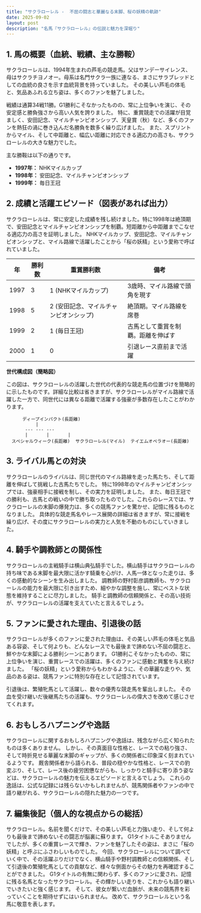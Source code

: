 ```yaml
---
title: "サクラローレル -  不屈の闘志と華麗なる末脚、桜の妖精の軌跡"
date: 2025-09-02
layout: post
description: "名馬『サクラローレル』の伝説と魅力を深堀り"
---
```


## 1. 馬の概要（血統、戦績、主な勝鞍）

サクラローレルは、1994年生まれの芦毛の競走馬。父はサンデーサイレンス、母はサクラチヨノオー。母系は名門サクラ一族に連なる、まさにサラブレッドとしての血統の良さを示す血統背景を持っていました。  その美しい芦毛の体毛と、気品あふれる立ち姿は、多くのファンを魅了しました。

戦績は通算34戦11勝。G1勝利こそなかったものの、常に上位争いを演じ、その安定感と勝負強さから高い人気を誇りました。  特に、重賞競走での活躍が目覚ましく、安田記念、マイルチャンピオンシップ、天皇賞（秋）など、多くのファンを熱狂の渦に巻き込んだ名勝負を数多く繰り広げました。  また、スプリントからマイル、そして中距離と、幅広い距離に対応できる適応力の高さも、サクラローレルの大きな魅力でした。

主な勝鞍は以下の通りです。

* **1997年：**  NHKマイルカップ
* **1998年：** 安田記念、マイルチャンピオンシップ
* **1999年：**  毎日王冠


## 2. 成績と活躍エピソード（図表があれば出力）

サクラローレルは、常に安定した成績を残し続けました。特に1998年は絶頂期で、安田記念とマイルチャンピオンシップを制覇。短距離から中距離までこなせる適応力の高さを証明しました。  NHKマイルカップ、安田記念、マイルチャンピオンシップと、マイル路線で活躍したことから「桜の妖精」という愛称で呼ばれていました。

| 年 | 勝利数 | 重賞勝利数 | 備考 |
|---|---|---|---|
| 1997 | 3 | 1 (NHKマイルカップ) | 3歳時、マイル路線で頭角を現す |
| 1998 | 5 | 2 (安田記念、マイルチャンピオンシップ) |  絶頂期。マイル路線を席巻 |
| 1999 | 2 | 1 (毎日王冠) |  古馬として重賞を制覇。距離を伸ばす |
| 2000 | 1 | 0 |  引退レース直前まで活躍 |


**世代構成図（簡略図）**

この図は、サクラローレルの活躍した世代の代表的な競走馬の位置づけを簡略的に示したものです。詳細な比較は省きますが、サクラローレルがマイル路線で活躍した一方で、同世代には異なる距離で活躍する強豪が多数存在したことがわかります。

```
      ディープインパクト(長距離)
           |
       --- --- ---
       |       |       |
  スペシャルウィーク(長距離)  サクラローレル(マイル)  テイエムオペラオー(長距離)
```


## 3. ライバル馬との対決

サクラローレルのライバルは、同じ世代のマイル路線を走った馬たち、そして距離を伸ばして挑戦した古馬たちでした。  特に1998年のマイルチャンピオンシップでは、強豪相手に接戦を制し、その実力を証明しました。  また、毎日王冠での勝利も、古馬との戦いの中で勝ち取ったものでした。これらのレースでは、サクラローレルの末脚の爆発力は、多くの競馬ファンを驚かせ、記憶に残るものとなりました。  具体的な競走馬名やレース展開の詳細は省きますが、常に接戦を繰り広げ、その度にサクラローレルの実力と人気を不動のものにしていきました。


## 4. 騎手や調教師との関係性

サクラローレルの主戦騎手は横山典弘騎手でした。横山騎手はサクラローレルの持ち味である末脚を最大限に活かす騎乗を心がけ、人馬一体となった走りは、多くの感動的なシーンを生み出しました。  調教師の野村彰彦調教師も、サクラローレルの能力を最大限に引き出すため、細やかな調整を施し、常にベストな状態を維持することに尽力しました。  騎手と調教師の信頼関係と、その高い技術が、サクラローレルの活躍を支えていたと言えるでしょう。


## 5. ファンに愛された理由、引退後の話

サクラローレルが多くのファンに愛された理由は、その美しい芦毛の体毛と気品ある容姿、そして何よりも、どんなレースでも最後まで諦めない不屈の闘志と、鮮やかな末脚による勝利シーンにあります。  G1勝利こそなかったものの、常に上位争いを演じ、重賞レースでの活躍は、多くのファンに感動と興奮を与え続けました。  「桜の妖精」という愛称からもわかるように、その華麗な走りや、気品のある姿は、競馬ファンに特別な存在として記憶されています。

引退後は、繁殖牝馬として活躍し、数々の優秀な競走馬を輩出しました。  その血を受け継いだ後継馬たちの活躍も、サクラローレルの偉大さを改めて感じさせてくれます。


## 6. おもしろハプニングや逸話

サクラローレルに関するおもしろハプニングや逸話は、残念ながら広く知られたものは多くありません。  しかし、その真面目な性格と、レースでの粘り強さ、そして時折見せる華麗な末脚のギャップが、多くの関係者に印象深く刻まれているようです。  厩舎関係者から語られる、普段の穏やかな性格と、レースでの豹変ぶり、そして、レース後の疲労困憊ながらも、しっかりと騎手に寄り添う姿などは、サクラローレルの魅力を伝えるエピソードと言えるでしょう。  これらの逸話は、公式な記録には残らないかもしれませんが、競馬関係者やファンの中で語り継がれる、サクラローレルの隠れた魅力の一つです。


## 7. 編集後記（個人的な視点からの総括）

サクラローレル。名前を聞くだけで、その美しい芦毛と力強い走り、そして何よりも最後まで諦めないその闘志が脳裏に蘇ります。 G1タイトルこそありませんでしたが、多くの重賞レースで輝き、ファンを魅了したその姿は、まさに「桜の妖精」と呼ぶにふさわしいものでした。  今回、サクラローレルについて調べていく中で、その活躍ぶりだけでなく、横山騎手や野村調教師との信頼関係、そして引退後の繁殖牝馬としての貢献など、様々な側面からその魅力を再確認することができました。  G1タイトルの有無に関わらず、多くのファンに愛され、記憶に残る名馬となったサクラローレル。その輝かしい走りを、これからも語り継いでいきたいと強く感じます。  そして、彼女が繋いだ血脈が、未来の競馬界を彩っていくことを期待せずにはいられません。  改めて、サクラローレルという名馬に敬意を表します。
